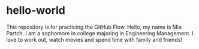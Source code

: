 # hello-world
This repository is for practicing the GitHub Flow.
Hello, my name is Mia Partch. I am a sophomore in college majoring in Engineering Management. I love to work out, watch movies and spend time with family and friends! 
